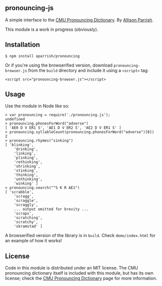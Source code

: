 pronouncing-js
--------------

A simple interface to the [CMU Pronouncing Dictionary](http://www.speech.cs.cmu.edu/cgi-bin/cmudict). By [Allison Parrish](http://www.decontextualize.com/).

This module is a work in progress (obviously).

Installation
------------

	$ npm install aparrish/pronouncing

Or if you're using the browserified version, download `pronouncing-browser.js`
from the `build` directory and include it using a `<script>` tag:

	<script src="pronouncing-browser.js"></script>

Usage
-----

Use the module in Node like so:

	> var pronouncing = require('./pronouncing.js');
	undefined
	> pronouncing.phonesForWord("adverse")
	[ 'AE0 D V ER1 S', 'AE1 D V ER2 S', 'AE2 D V ER1 S' ]
	> pronouncing.syllableCount(pronouncing.phonesForWord("adverse")[0])
	2
	> pronouncing.rhymes("sinking")
	[ 'blinking',
		'drinking',
		'linking',
		'plinking',
		'rethinking',
		'shrinking',
		'stinking',
		'thinking',
		'unthinking',
		'winking' ]
	> pronouncing.search("^S K R AE1")
	[ 'scrabble',
		'scragg',
		'scraggle',
		'scraggly',
		... output omitted for brevity ...
		'scraps',
		'scratching',
		'scratchy',
		'skramstad' ]

A browserified version of the library is in `build`. Check `demo/index.html`
for an example of how it works!

License
-------

Code in this module is distributed under an MIT license. The CMU pronouncing
dictionary itself is included with this module, but has its own license; check
the [CMU Pronouncing Dictionary](http://www.speech.cs.cmu.edu/cgi-bin/cmudict)
page for more information.

